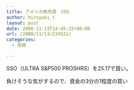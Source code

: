 ```yaml
---
title: アメリカ株売買　SSO
author: hiroyuki_t
layout: post
date: 2008-11-13T14:45:22+00:00
url: /2008/11/13/234522/
categories:
  - 投資

---
```

<div class="section">
  <p>
    SSO（ULTRA S&P500 PROSHRS）を25.17で買い。
  </p>
  
  <p>
    負けそうな気がするので、資金の3分の1程度の買い
  </p>
</div>